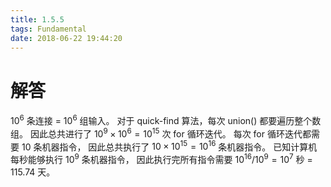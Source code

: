 ```yaml
---
title: 1.5.5
tags: Fundamental
date: 2018-06-22 19:44:20
---
```


# 解答

$10^6$ 条连接 = $10^6$ 组输入。 
对于 quick-find 算法，每次 union() 都要遍历整个数组。 
因此总共进行了 $10^9 \times 10^6 = 10^{15}$ 次 for 循环迭代。 
每次 for 循环迭代都需要 $10$ 条机器指令， 
因此总共执行了 $10 \times10^{15} = 10^{16}$ 条机器指令。 
已知计算机每秒能够执行 $10^9$ 条机器指令， 
因此执行完所有指令需要 $10^{16} / 10^9 = 10^7$ 秒 = $115.74$ 天。
